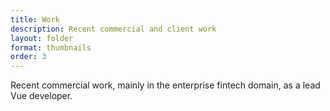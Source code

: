 ```yaml
---
title: Work
description: Recent commercial and client work
layout: folder
format: thumbnails
order: 3
---
```


Recent commercial work, mainly in the enterprise fintech domain, as a lead Vue developer.
